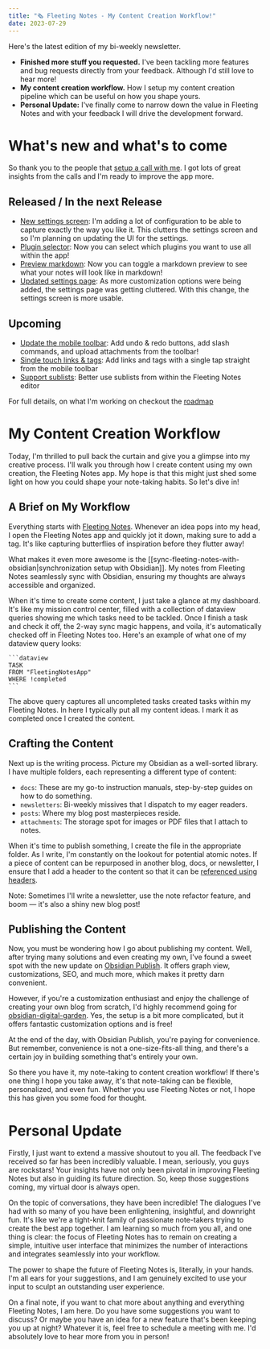 ```yaml
---
title: "🗞 Fleeting Notes - My Content Creation Workflow!"
date: 2023-07-29
---
```

Here's the latest edition of my bi-weekly newsletter.

- **Finished more stuff you requested.** I've been tackling more features and bug requests directly from your feedback. Although I'd still love to hear more!
- **My content creation workflow.** How I setup my content creation pipeline which can be useful on how you shape yours.
- **Personal Update:** I've finally come to narrow down the value in Fleeting Notes and with your feedback I will drive the development forward.

# What's new and what's to come
So thank you to the people that [setup a call with me](https://usemotion.com/meet/ithinkwong/meeting?d=30). I got lots of great insights from the calls and I'm ready to improve the app more. 

## Released / In the next Release
- [New settings screen](https://github.com/fleetingnotes/fleeting-notes-flutter/pull/724): I'm adding a lot of configuration to be able to capture exactly the way you like it. This clutters the settings screen and so I'm planning on updating the UI for the settings.
- [Plugin selector](https://github.com/fleetingnotes/fleeting-notes-flutter/pull/720): Now you can select which plugins you want to use all within the app!
- [Preview markdown](https://github.com/fleetingnotes/fleeting-notes-flutter/pull/737): Now you can toggle a markdown preview to see what your notes will look like in markdown!
- [Updated settings page](https://github.com/fleetingnotes/fleeting-notes-flutter/pull/724): As more customization options were being added, the settings page was getting cluttered. With this change, the settings screen is more usable. 

## Upcoming
- [Update the mobile toolbar](https://github.com/fleetingnotes/fleeting-notes-flutter/issues/677): Add undo & redo buttons, add slash commands, and upload attachments from the toolbar!
- [Single touch links & tags](https://github.com/fleetingnotes/fleeting-notes-flutter/issues/723): Add links and tags with a single tap straight from the mobile toolbar
- [Support sublists](https://github.com/fleetingnotes/fleeting-notes-flutter/issues/692): Better use sublists from within the Fleeting Notes editor

For full details, on what I'm working on checkout the [roadmap](https://github.com/orgs/fleetingnotes/projects/1)

# My Content Creation Workflow
Today, I'm thrilled to pull back the curtain and give you a glimpse into my creative process. I'll walk you through how I create content using my own creation, the Fleeting Notes app. My hope is that this might just shed some light on how you could shape your note-taking habits. So let's dive in!

## A Brief on My Workflow

Everything starts with [Fleeting Notes](https://www.fleetingnotes.app/). Whenever an idea pops into my head, I open the Fleeting Notes app and quickly jot it down, making sure to add a tag. It's like capturing butterflies of inspiration before they flutter away!

What makes it even more awesome is the [[sync-fleeting-notes-with-obsidian|synchronization setup with Obsidian]]. My notes from Fleeting Notes seamlessly sync with Obsidian, ensuring my thoughts are always accessible and organized.

When it's time to create some content, I just take a glance at my dashboard. It's like my mission control center, filled with a collection of dataview queries showing me which tasks need to be tackled. Once I finish a task and check it off, the 2-way sync magic happens, and voila, it's automatically checked off in Fleeting Notes too. Here's an example of what one of my dataview query looks:
````
```dataview
TASK
FROM "FleetingNotesApp"
WHERE !completed
```
````
The above query captures all uncompleted tasks created tasks within my Fleeting Notes. In here I typically put all my content ideas. I mark it as completed once I created the content. 

## Crafting the Content

Next up is the writing process. Picture my Obsidian as a well-sorted library. I have multiple folders, each representing a different type of content:

- `docs`: These are my go-to instruction manuals, step-by-step guides on how to do something.
- `newsletters`: Bi-weekly missives that I dispatch to my eager readers.
- `posts`: Where my blog post masterpieces reside.
- `attachments`: The storage spot for images or PDF files that I attach to notes.

When it's time to publish something, I create the file in the appropriate folder. As I write, I'm constantly on the lookout for potential atomic notes. If a piece of content can be repurposed in another blog, docs, or newsletter, I ensure that I add a header to the content so that it can be [referenced using headers](https://help.obsidian.md/Linking+notes+and+files/Internal+links#Link+to+a+heading+in+a+note). 

Note: Sometimes I'll write a newsletter, use the note refactor feature, and boom — it's also a shiny new blog post!

## Publishing the Content
Now, you must be wondering how I go about publishing my content. Well, after trying many solutions and even creating my own, I've found a sweet spot with the new update on [Obsidian Publish](https://obsidian.md/publish). It offers graph view, customizations, SEO, and much more, which makes it pretty darn convenient.

However, if you're a customization enthusiast and enjoy the challenge of creating your own blog from scratch, I'd highly recommend going for [obsidian-digital-garden](https://github.com/oleeskild/obsidian-digital-garden). Yes, the setup is a bit more complicated, but it offers fantastic customization options and is free!

At the end of the day, with Obsidian Publish, you're paying for convenience. But remember, convenience is not a one-size-fits-all thing, and there's a certain joy in building something that's entirely your own.

So there you have it, my note-taking to content creation workflow! If there's one thing I hope you take away, it's that note-taking can be flexible, personalized, and even fun. Whether you use Fleeting Notes or not, I hope this has given you some food for thought.

# Personal Update
Firstly, I just want to extend a massive shoutout to you all. The feedback I've received so far has been incredibly valuable. I mean, seriously, you guys are rockstars! Your insights have not only been pivotal in improving Fleeting Notes but also in guiding its future direction. So, keep those suggestions coming, my virtual door is always open.

On the topic of conversations, they have been incredible! The dialogues I've had with so many of you have been enlightening, insightful, and downright fun. It's like we're a tight-knit family of passionate note-takers trying to create the best app together. I am learning so much from you all, and one thing is clear: the focus of Fleeting Notes has to remain on creating a simple, intuitive user interface that minimizes the number of interactions and integrates seamlessly into your workflow.

The power to shape the future of Fleeting Notes is, literally, in your hands. I'm all ears for your suggestions, and I am genuinely excited to use your input to sculpt an outstanding user experience.

On a final note, if you want to chat more about anything and everything Fleeting Notes, I am here. Do you have some suggestions you want to discuss? Or maybe you have an idea for a new feature that's been keeping you up at night? Whatever it is, feel free to schedule a meeting with me. I'd absolutely love to hear more from you in person!
